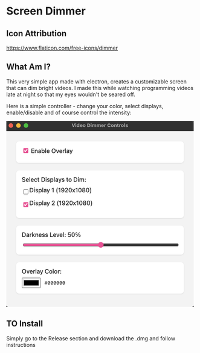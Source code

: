 # Screen Dimmer

## Icon Attribution 
https://www.flaticon.com/free-icons/dimmer

## What Am I?
This very simple app made with electron, creates a customizable screen that can dim bright videos. I made this while watching programming videos late at night so that my eyes wouldn't be seared off. 

Here is a simple controller - change your color, select displays, enable/disable and of course control the intensity:

![alt text](image.png)
 
## TO Install
Simply go to the Release section and download the .dmg and follow instructions

